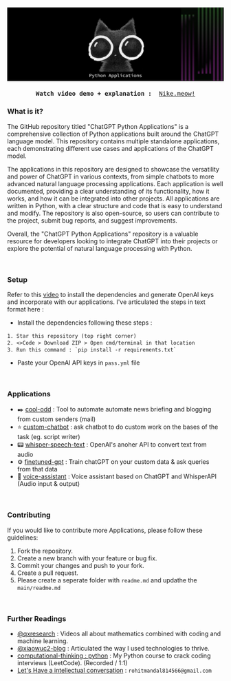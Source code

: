 <h4 align="center">
<img src="https://github.com/xiaowuc2/ChatGPT-Python-Applications/blob/main/resource/apg2.png" width="850">
</h4>

  
<p><pre align="center">
<strong>Watch video demo + explanation : </strong> <a href="https://www.youtube.com/channel/UCX7oe66V8zyFpAJyMfPL9VA">​Nike.meow!​</a></pre></p>

### What is it?

The GitHub repository titled "ChatGPT Python Applications" is a comprehensive collection of Python applications built around the ChatGPT language model. This repository contains multiple standalone applications, each demonstrating different use cases and applications of the ChatGPT model.

The applications in this repository are designed to showcase the versatility and power of ChatGPT in various contexts, from simple chatbots to more advanced natural language processing applications. Each application is well documented, providing a clear understanding of its functionality, how it works, and how it can be integrated into other projects. All applications are written in Python, with a clear structure and code that is easy to understand and modify. The repository is also open-source, so users can contribute to the project, submit bug reports, and suggest improvements.

Overall, the "ChatGPT Python Applications" repository is a valuable resource for developers looking to integrate ChatGPT into their projects or explore the potential of natural language processing with Python.

<br>

### Setup 

Refer to this [video]() to install the dependencies and generate OpenAI keys and incorporate with our applications. I've articulated the steps in text format here : 


- Install the dependencies following these steps : 
```
1. Star this repository (top right corner) 
2. <>Code > Download ZIP > Open cmd/terminal in that location
3. Run this command : `pip install -r requirements.txt`
```
- Paste your OpenAI API keys in `pass.yml` file

<br>

### Applications 

- ✒️ [cool-odd]() : Tool to automate automate news briefing and blogging from custom senders (mail) 
- ⭐ [custom-chatbot]() : ask chatbot to do custom work on the bases of the task (eg. script writer) 
- 📟 [whisper-speech-text]() : OpenAI's anoher API to convert text from audio
- ⚙️ [finetuned-gpt]() : Train chatGPT on your custom data & ask queries from that data
- 💠 [voice-assistant]() : Voice assistant based on ChatGPT and WhisperAPI (Audio input & output) 


<br>

### Contributing

If you would like to contribute more Applications, please follow these guidelines:

 
1. Fork the repository.
2. Create a new branch with your feature or bug fix.
3. Commit your changes and push to your fork.
4. Create a pull request.
5. Please create a seperate folder with `readme.md` and updathe the `main/readme.md`


<br>

### Further Readings

- [@qxresearch](https://www.youtube.com/@qxresearch/) : Videos all about mathematics combined with coding and machine learning. 
- [@xiaowuc2-blog](https://xiaowuc2.vercel.app/posts) : Articulated the way I used technologies to thrive.
- [computational-thinking : python](https://xiaowuc2.vercel.app/posts/computational-thinking-python) : My Python course to crack coding interviews (LeetCode). (Recorded / 1:1)
- [Let's Have a intellectual conversation](https://www.linkedin.com/in/xiaowuc2/) : `rohitmandal814566@gmail.com`
